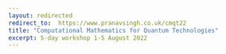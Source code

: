 ```yaml
---
layout: redirected
redirect_to:  https://www.pranavsingh.co.uk/cmqt22
title: "Computational Mathematics for Quantum Technologies"
excerpt: 5-day workshop 1-5 August 2022
---
```



 